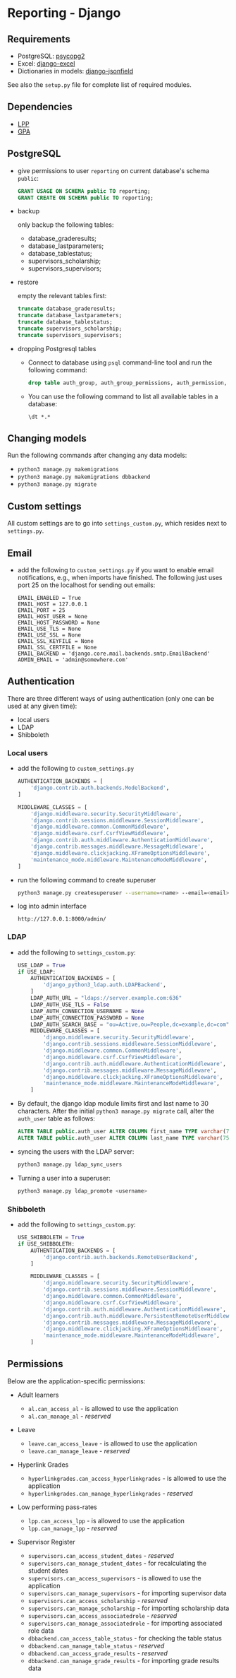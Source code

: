 # Reporting - Django

## Requirements

* PostgreSQL: [psycopg2](http://stackoverflow.com/questions/5394331/how-to-setup-postgresql-database-in-django/5421511#5421511)
* Excel: [django-excel](http://django-excel.readthedocs.io/en/latest/)
* Dictionaries in models: [django-jsonfield](https://github.com/bradjasper/django-jsonfield)

See also the `setup.py` file for complete list of required modules.

## Dependencies

* [LPP](https://github.com/sjoe20/LPP)
* [GPA](https://github.com/sjoe20/GPA)

## PostgreSQL

* give permissions to user `reporting` on current database's schema `public`:

  ```sql
  GRANT USAGE ON SCHEMA public TO reporting;
  GRANT CREATE ON SCHEMA public TO reporting;
  ```

* backup

  only backup the following tables:

  * database_graderesults;
  * database_lastparameters;
  * database_tablestatus;
  * supervisors_scholarship;
  * supervisors_supervisors;

* restore

  empty the relevant tables first:

  ```sql
  truncate database_graderesults;
  truncate database_lastparameters;
  truncate database_tablestatus;
  truncate supervisors_scholarship;
  truncate supervisors_supervisors;
  ```

* dropping Postgresql tables

  * Connect to database using `psql` command-line tool and run the following command:

    ```sql
    drop table auth_group, auth_group_permissions, auth_permission, auth_user, auth_user_groups, auth_user_user_permissions, dbbackend_graderesults, dbbackend_lastparameters, dbbackend_tablestatus, django_admin_log, django_content_type, django_migrations, django_session, supervisors_scholarship, supervisors_studentdates, supervisors_supervisors cascade;
    ```

  * You can use the following command to list all available tables in a database:

    ```
    \dt *.*
    ```

## Changing models

Run the following commands after changing any data models:

* `python3 manage.py makemigrations`
* `python3 manage.py makemigrations dbbackend`
* `python3 manage.py migrate`


## Custom settings

All custom settings are to go into `settings_custom.py`, which resides next to
`settings.py`.


## Email

* add the following to `custom_settings.py` if you want to enable email 
  notifications, e.g., when imports have finished. The following just uses
  port 25 on the localhost for sending out emails: 

  ```
  EMAIL_ENABLED = True
  EMAIL_HOST = 127.0.0.1
  EMAIL_PORT = 25
  EMAIL_HOST_USER = None
  EMAIL_HOST_PASSWORD = None
  EMAIL_USE_TLS = None
  EMAIL_USE_SSL = None
  EMAIL_SSL_KEYFILE = None
  EMAIL_SSL_CERTFILE = None
  EMAIL_BACKEND = 'django.core.mail.backends.smtp.EmailBackend'
  ADMIN_EMAIL = 'admin@somewhere.com'
  ```

## Authentication

There are three different ways of using authentication (only one can be used 
at any given time):

* local users
* LDAP
* Shibboleth


### Local users

* add the following to `custom_settings.py`

  ```python
  AUTHENTICATION_BACKENDS = [
      'django.contrib.auth.backends.ModelBackend',
  ]

  MIDDLEWARE_CLASSES = [
      'django.middleware.security.SecurityMiddleware',
      'django.contrib.sessions.middleware.SessionMiddleware',
      'django.middleware.common.CommonMiddleware',
      'django.middleware.csrf.CsrfViewMiddleware',
      'django.contrib.auth.middleware.AuthenticationMiddleware',
      'django.contrib.messages.middleware.MessageMiddleware',
      'django.middleware.clickjacking.XFrameOptionsMiddleware',
      'maintenance_mode.middleware.MaintenanceModeMiddleware',
  ]  
  ```

* run the following command to create superuser

  ```bash
  python3 manage.py createsuperuser --username=<name> --email=<email>
  ```

* log into admin interface

  ```
  http://127.0.0.1:8000/admin/
  ```


### LDAP

* add the following to `settings_custom.py`:

  ```python
  USE_LDAP = True
  if USE_LDAP:
      AUTHENTICATION_BACKENDS = [
          'django_python3_ldap.auth.LDAPBackend',
      ]
      LDAP_AUTH_URL = "ldaps://server.example.com:636"
      LDAP_AUTH_USE_TLS = False
      LDAP_AUTH_CONNECTION_USERNAME = None
      LDAP_AUTH_CONNECTION_PASSWORD = None
      LDAP_AUTH_SEARCH_BASE = "ou=Active,ou=People,dc=example,dc=com"
      MIDDLEWARE_CLASSES = [
          'django.middleware.security.SecurityMiddleware',
          'django.contrib.sessions.middleware.SessionMiddleware',
          'django.middleware.common.CommonMiddleware',
          'django.middleware.csrf.CsrfViewMiddleware',
          'django.contrib.auth.middleware.AuthenticationMiddleware',
          'django.contrib.messages.middleware.MessageMiddleware',
          'django.middleware.clickjacking.XFrameOptionsMiddleware',
          'maintenance_mode.middleware.MaintenanceModeMiddleware',
      ]
  ```

* By default, the django ldap module limits first and last name to 30 characters.
  After the initial `python3 manage.py migrate` call, alter the `auth_user` table
  as follows:

  ```sql
  ALTER TABLE public.auth_user ALTER COLUMN first_name TYPE varchar(75);
  ALTER TABLE public.auth_user ALTER COLUMN last_name TYPE varchar(75);
  ```

* syncing the users with the LDAP server:

  ```bash
  python3 manage.py ldap_sync_users
  ```

* Turning a user into a superuser:

  ```bash
  python3 manage.py ldap_promote <username>
  ```


### Shibboleth

* add the following to `settings_custom.py`:

  ```python
  USE_SHIBBOLETH = True
  if USE_SHIBBOLETH:
      AUTHENTICATION_BACKENDS = [
          'django.contrib.auth.backends.RemoteUserBackend',
      ]

      MIDDLEWARE_CLASSES = [
          'django.middleware.security.SecurityMiddleware',
          'django.contrib.sessions.middleware.SessionMiddleware',
          'django.middleware.common.CommonMiddleware',
          'django.middleware.csrf.CsrfViewMiddleware',
          'django.contrib.auth.middleware.AuthenticationMiddleware',
          'django.contrib.auth.middleware.PersistentRemoteUserMiddleware',
          'django.contrib.messages.middleware.MessageMiddleware',
          'django.middleware.clickjacking.XFrameOptionsMiddleware',
          'maintenance_mode.middleware.MaintenanceModeMiddleware',
      ]

  ```

## Permissions

Below are the application-specific permissions:

* Adult learners

  * `al.can_access_al` - is allowed to use the application 
  * `al.can_manage_al` - *reserved*

* Leave

  * `leave.can_access_leave` - is allowed to use the application
  * `leave.can_manage_leave` - *reserved*

* Hyperlink Grades

  * `hyperlinkgrades.can_access_hyperlinkgrades` - is allowed to use the application
  * `hyperlinkgrades.can_manage_hyperlinkgrades` - *reserved*

* Low performing pass-rates

  * `lpp.can_access_lpp` - is allowed to use the application 
  * `lpp.can_manage_lpp` - *reserved*

* Supervisor Register

  * `supervisors.can_access_student_dates` - *reserved*
  * `supervisors.can_manage_student_dates` - for recalculating the student dates
  * `supervisors.can_access_supervisors` - is allowed to use the application
  * `supervisors.can_manage_supervisors` - for importing supervisor data
  * `supervisors.can_access_scholarship` - *reserved*
  * `supervisors.can_manage_scholarship` - for importing scholarship data
  * `supervisors.can_access_associatedrole` - *reserved*
  * `supervisors.can_manage_associatedrole` - for importing associated role data
  * `dbbackend.can_access_table_status` - for checking the table status
  * `dbbackend.can_manage_table_status` - *reserved*
  * `dbbackend.can_access_grade_results` - *reserved*
  * `dbbackend.can_manage_grade_results` - for importing grade results data
